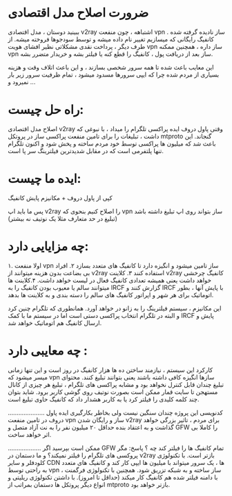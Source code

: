# ضرورت اصلاح مدل اقتصادی 
ببینید دوستان ، مدل اقتصادی v2ray اشتباهه ، چون منفعت vpn ساز نادیده گرفته شده . کانفیگ رایگانی که میسازیم تغییر نام داده میشه و توسط سودجوها فروخته میشه. از طرف دیگر ، پرداخت نقدی مشکلاتی نظیر افشای هویت vpn ساز داره ، همچنین ممکنه vpn ساز بعد از دریافت پول ، کانفیگ را قطع کنه یا فیلتر بشه و خریدار متضرر بشه.

این معایب باعث شده تا همه سرور شخصی بسازند ، و این باعث اتلاف وقت و هزینه بسیاری از مردم شده چرا که ایپی سرورها مسدود میشود ،  تمام ظرفیت سرور  زیر بار نمیرود و ...

# راه حل چیست:
اصلاح مدل اقتصادی v2ray
وقتی پاول دروف ایده پراکسی تلگرام را میداد ،  با نبوغی که داشت ، تبلیغات را برای تامین منفعت پراکسی ساز در پروتکل mtproto گنجاند. این باعث شد که میلیون ها پراکسی توسط خود مردم ساخته و پخش شود و اکنون تلگرام تنها پلتفرمی است که در مقابل شدیدترین فیلترینگ سر پا است. 

# ایده ما چیست:
کپی از پاول دروف + مکانیزم پایش کانفیگ

پس ما باید اپ v2ray را اصلاح کنیم بنحوی که vpn ساز بتواند روی اپ تبلیغ داشته باشد (تبلیغ در حد متعارف مثلا یک نوتیف نه بیشتر)

# چه مزایایی دارد:
۱. اولا منفعت vpn ساز تامین میشود و انگیزه دارد تا کانفیگ های متعدد بسازد
۲. افراد بی بضاعت بدون هزینه میتوانند از v2ray  استفاده کنند
۳. کلاینت v2ray  کانفیگ چرخشی خواهد داشت یعنی همیشه تعدادی کانفیگ فعال در لیست خواهد داشت.
۴.کلاینت ها میتوانند سالم یا معیوب بودن کانفیگ را به IRCF گزارش کنند و IRCF با پایش آنها ، بطور اتوماتیک برای هر شهر و اپراتور کانفیگ های سالم را دسته بندی و به کلاینت ها بدهد.

این مکانیزم ، سیستم فیلترینگ را به زانو در خواهد آورد. همانطوری که تلگرام چنین کرد و البته در تلگرام انتخاب پراکسی دستی است اما در سیستم ما با کمک IRCF پایش و ارسال کانفیگ هم اتوماتیک خواهد شد.

# چه معایبی دارد : 
کارکرد این سیستم ، نیازمند ساختن ده ها هزار کانفیگ در روز است و این تنها زمانی میسر میشود که vpn سازها انگیزه کافی داشته باشند یعنی بتوانند تبلیغ کنند. 
محتوای تبلیغ چندان قابل کنترل نخواهد بود و مشابه پراکسی های تلگرام ، تبلیغ هر چیزی از کانال مستهجن تا سایت قمار ممکن است بصورت نوتیف روی گوشی کاربر برود. شاید بتوان چند کلمه کلیدی را فیلتر کرد یا به کاربر هشدار داد که کانفیگ حاوی تبلیغ است.


.....................
کدنویسی این پروژه چندان سنگین نیست ولی بخاطر بکارگیری ایده پاول دروف در تامین منفعت vpn ساز و رایگان شدن v2ray برای مردم ، تاثیر بزرگی خواهد گذاشت و به اعتقاد بنده حداقل ۲۰ میلیون نفر را به نت آزاد متصل و GFW را کاملا بی اثر خواهد ساخت.

...................
ممکن است بپرسید اگر GFW تمام کانفیگ ها را فیلتر کند چه ؟
پاسخ: مگر پروکسی های تلگرام را فیلتر نمیکند؟ و ما دستمان در v2ray بازتر است. با تکنولوژی کلودفلر و سایر CDN ها ، یک سرور میتواند با میلیون ها ایپی کار کند و کانفیگ های متعدد به راحتی توسط vpn ساز ساخته و به شبکه تزریق شود. همچنین با تکنولوژی فرگمنت ، با دامنه فیلتر شده هم کانفیگ کار میکند (حداقل تا امروز). با داشتن تکنولوژی ریلیتی و انواع دیگر پروتکل ها دستمان بمراتب از mtproto بازتر خواهد بود.
